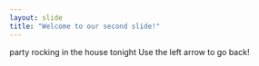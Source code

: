 ```yaml
---
layout: slide
title: "Welcome to our second slide!"
---
```

party rocking in the house tonight
Use the left arrow to go back!
